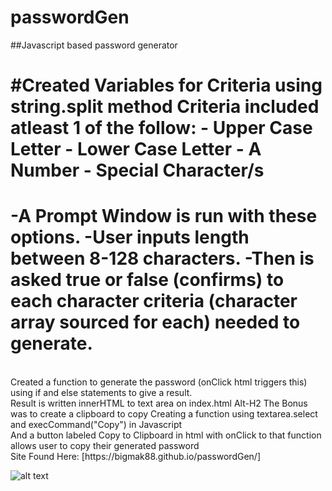 # passwordGen
##Javascript based password generator

#Created Variables for Criteria using string.split method
Criteria included atleast 1 of the follow:
    - Upper Case Letter
    - Lower Case Letter
    - A Number
    - Special Character/s
<br />
=======================================================================
-A Prompt Window is run with these options.
-User inputs length between 8-128 characters.
-Then is asked true or false (confirms)
 to each character criteria (character array sourced for each) needed to generate.
<br />
=======================================================================
<br />
Created a function to generate the password (onClick html triggers this) 
using if and else statements to give a result.
<br />
Result is written innerHTML to text area on index.html
Alt-H2
The Bonus was to create a clipboard to copy
Creating a function using textarea.select
and execCommand("Copy") in Javascript
<br />
And a button labeled Copy to Clipboard in html
with onClick to that function allows user to copy their generated password
<br />
Site Found Here:
[https://bigmak88.github.io/passwordGen/]

![alt text](https://bigmak88.github.io/passwordGen/assets/screenshotPWGen.PNG)